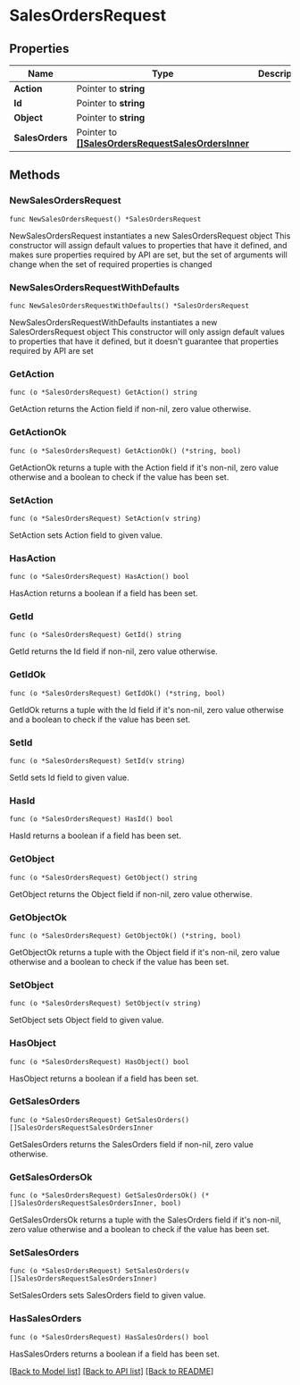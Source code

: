 # SalesOrdersRequest

## Properties

Name | Type | Description | Notes
------------ | ------------- | ------------- | -------------
**Action** | Pointer to **string** |  | [optional] 
**Id** | Pointer to **string** |  | [optional] 
**Object** | Pointer to **string** |  | [optional] 
**SalesOrders** | Pointer to [**[]SalesOrdersRequestSalesOrdersInner**](SalesOrdersRequestSalesOrdersInner.md) |  | [optional] 

## Methods

### NewSalesOrdersRequest

`func NewSalesOrdersRequest() *SalesOrdersRequest`

NewSalesOrdersRequest instantiates a new SalesOrdersRequest object
This constructor will assign default values to properties that have it defined,
and makes sure properties required by API are set, but the set of arguments
will change when the set of required properties is changed

### NewSalesOrdersRequestWithDefaults

`func NewSalesOrdersRequestWithDefaults() *SalesOrdersRequest`

NewSalesOrdersRequestWithDefaults instantiates a new SalesOrdersRequest object
This constructor will only assign default values to properties that have it defined,
but it doesn't guarantee that properties required by API are set

### GetAction

`func (o *SalesOrdersRequest) GetAction() string`

GetAction returns the Action field if non-nil, zero value otherwise.

### GetActionOk

`func (o *SalesOrdersRequest) GetActionOk() (*string, bool)`

GetActionOk returns a tuple with the Action field if it's non-nil, zero value otherwise
and a boolean to check if the value has been set.

### SetAction

`func (o *SalesOrdersRequest) SetAction(v string)`

SetAction sets Action field to given value.

### HasAction

`func (o *SalesOrdersRequest) HasAction() bool`

HasAction returns a boolean if a field has been set.

### GetId

`func (o *SalesOrdersRequest) GetId() string`

GetId returns the Id field if non-nil, zero value otherwise.

### GetIdOk

`func (o *SalesOrdersRequest) GetIdOk() (*string, bool)`

GetIdOk returns a tuple with the Id field if it's non-nil, zero value otherwise
and a boolean to check if the value has been set.

### SetId

`func (o *SalesOrdersRequest) SetId(v string)`

SetId sets Id field to given value.

### HasId

`func (o *SalesOrdersRequest) HasId() bool`

HasId returns a boolean if a field has been set.

### GetObject

`func (o *SalesOrdersRequest) GetObject() string`

GetObject returns the Object field if non-nil, zero value otherwise.

### GetObjectOk

`func (o *SalesOrdersRequest) GetObjectOk() (*string, bool)`

GetObjectOk returns a tuple with the Object field if it's non-nil, zero value otherwise
and a boolean to check if the value has been set.

### SetObject

`func (o *SalesOrdersRequest) SetObject(v string)`

SetObject sets Object field to given value.

### HasObject

`func (o *SalesOrdersRequest) HasObject() bool`

HasObject returns a boolean if a field has been set.

### GetSalesOrders

`func (o *SalesOrdersRequest) GetSalesOrders() []SalesOrdersRequestSalesOrdersInner`

GetSalesOrders returns the SalesOrders field if non-nil, zero value otherwise.

### GetSalesOrdersOk

`func (o *SalesOrdersRequest) GetSalesOrdersOk() (*[]SalesOrdersRequestSalesOrdersInner, bool)`

GetSalesOrdersOk returns a tuple with the SalesOrders field if it's non-nil, zero value otherwise
and a boolean to check if the value has been set.

### SetSalesOrders

`func (o *SalesOrdersRequest) SetSalesOrders(v []SalesOrdersRequestSalesOrdersInner)`

SetSalesOrders sets SalesOrders field to given value.

### HasSalesOrders

`func (o *SalesOrdersRequest) HasSalesOrders() bool`

HasSalesOrders returns a boolean if a field has been set.


[[Back to Model list]](../README.md#documentation-for-models) [[Back to API list]](../README.md#documentation-for-api-endpoints) [[Back to README]](../README.md)


